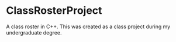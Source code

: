 # ClassRosterProject
A class roster in C++. This was created as a class project during my undergraduate degree. 
